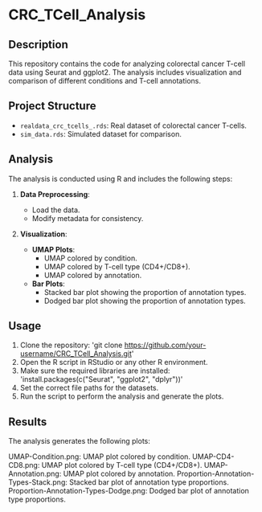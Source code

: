 # CRC_TCell_Analysis

## Description
This repository contains the code for analyzing colorectal cancer T-cell data using Seurat and ggplot2. The analysis includes visualization and comparison of different conditions and T-cell annotations.

## Project Structure
- `realdata_crc_tcells_.rds`: Real dataset of colorectal cancer T-cells.
- `sim_data.rds`: Simulated dataset for comparison.

## Analysis
The analysis is conducted using R and includes the following steps:

1. **Data Preprocessing**:
    - Load the data.
    - Modify metadata for consistency.

2. **Visualization**:
    - **UMAP Plots**:
        - UMAP colored by condition.
        - UMAP colored by T-cell type (CD4+/CD8+).
        - UMAP colored by annotation.
    - **Bar Plots**:
        - Stacked bar plot showing the proportion of annotation types.
        - Dodged bar plot showing the proportion of annotation types.

## Usage
1. Clone the repository: 'git clone https://github.com/your-username/CRC_TCell_Analysis.git'
2. Open the R script in RStudio or any other R environment.
3. Make sure the required libraries are installed: 'install.packages(c("Seurat", "ggplot2", "dplyr"))'
4. Set the correct file paths for the datasets.
5. Run the script to perform the analysis and generate the plots.

## Results
The analysis generates the following plots:

UMAP-Condition.png: UMAP plot colored by condition.
UMAP-CD4-CD8.png: UMAP plot colored by T-cell type (CD4+/CD8+).
UMAP-Annotation.png: UMAP plot colored by annotation.
Proportion-Annotation-Types-Stack.png: Stacked bar plot of annotation type proportions.
Proportion-Annotation-Types-Dodge.png: Dodged bar plot of annotation type proportions.
